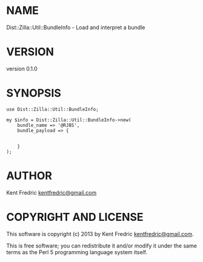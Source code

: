 # NAME

Dist::Zilla::Util::BundleInfo - Load and interpret a bundle

# VERSION

version 0.1.0

# SYNOPSIS

    use Dist::Zilla::Util::BundleInfo;

    my $info = Dist::Zilla::Util::BundleInfo->new(
        bundle_name => '@RJBS',
        bundle_payload => {
            

        }
    );

# AUTHOR

Kent Fredric <kentfredric@gmail.com>

# COPYRIGHT AND LICENSE

This software is copyright (c) 2013 by Kent Fredric <kentfredric@gmail.com>.

This is free software; you can redistribute it and/or modify it under
the same terms as the Perl 5 programming language system itself.
